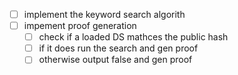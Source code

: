  - [ ] implement the keyword search algorith
 - [ ] impement proof generation
    - [ ] check if a loaded DS mathces the public hash
    - [ ] if it does run the search and gen proof
    - [ ] otherwise output false and gen proof